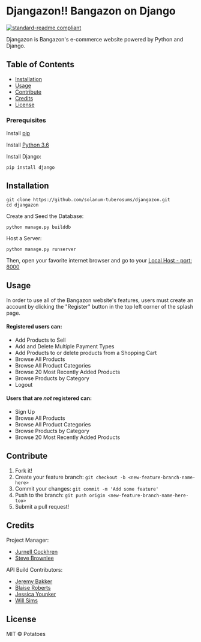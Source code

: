 # Djangazon!! Bangazon on Django
[![standard-readme compliant](https://img.shields.io/badge/readme%20style-standard-brightgreen.svg?style=flat-square)](https://github.com/RichardLitt/standard-readme)

Djangazon is Bangazon's e-commerce website powered by Python and Django.

## Table of Contents

- [Installation](#installation)
- [Usage](#usage)   
- [Contribute](#contribute)
- [Credits](#credits)
- [License](#license)


### Prerequisites
Install [pip](https://packaging.python.org/installing/)

Install [Python 3.6](https://www.python.org/downloads/)

Install Django:
```
pip install django
```

## Installation
```
git clone https://github.com/solanum-tuberosums/djangazon.git
cd djangazon
```
Create and Seed the Database:

```
python manage.py builddb
```
Host a Server:

```
python manage.py runserver
```
Then, open your favorite internet browser and go to your [Local Host - port: 8000](http://localhost:8000/)


## Usage
In order to use all of the Bangazon website's features, users must create an account by clicking the "Register" button in the top left corner of the splash page.

#### Registered users can:
* Add Products to Sell
* Add and Delete Multiple Payment Types
* Add Products to or delete products from a Shopping Cart
* Browse All Products
* Browse All Product Categories
* Browse 20 Most Recently Added Products
* Browse Products by Category
* Logout

#### Users that are _not_ registered can:
* Sign Up
* Browse All Products
* Browse All Product Categories
* Browse Products by Category
* Browse 20 Most Recently Added Products


## Contribute
1. Fork it!
2. Create your feature branch:
```git checkout -b <new-feature-branch-name-here>```
3. Commit your changes:
```git commit -m 'Add some feature'```
4. Push to the branch:
```git push origin <new-feature-branch-name-here-too>```
5. Submit a pull request!

## Credits
Project Manager:
  - [Jurnell Cockhren](https://github.com/jcockhren)
  - [Steve Brownlee](https://github.com/stevebrownlee)

API Build Contributors:
  * [Jeremy Bakker](https://github.com/JeremyBakker)
  * [Blaise Roberts](https://github.com/BlaiseRoberts)
  * [Jessica Younker](https://github.com/jessica-younker)
  * [Will Sims](https://github.com/willsims14)

## License
MIT © Potatoes